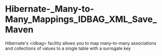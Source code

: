 # Hibernate-_Many-to-Many_Mappings_IDBAG_XML_Save_Maven
Hibernate's &lt;idbag> facility allows you to map many-to-many associations and collections of values to a single table with a surrogate key
